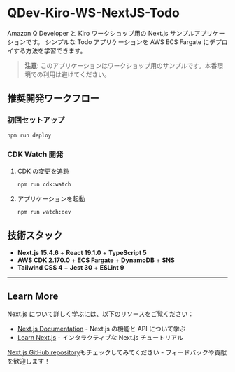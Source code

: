 # QDev-Kiro-WS-NextJS-Todo

Amazon Q Developer と Kiro ワークショップ用の Next.js サンプルアプリケーションです。
シンプルな Todo アプリケーションを AWS ECS Fargate にデプロイする方法を学習できます。

> **注意**: このアプリケーションはワークショップ用のサンプルです。本番環境での利用は避けてください。

## 推奨開発ワークフロー

### 初回セットアップ

```bash
npm run deploy
```

### CDK Watch 開発

1. CDK の変更を追跡

   ```bash
   npm run cdk:watch
   ```

2. アプリケーションを起動

   ```bash
   npm run watch:dev
   ```

## 技術スタック

- **Next.js 15.4.6** + **React 19.1.0** + **TypeScript 5**
- **AWS CDK 2.170.0** + **ECS Fargate** + **DynamoDB** + **SNS**
- **Tailwind CSS 4** + **Jest 30** + **ESLint 9**

---

## Learn More

Next.js について詳しく学ぶには、以下のリソースをご覧ください：

- [Next.js Documentation](https://nextjs.org/docs) - Next.js の機能と API について学ぶ
- [Learn Next.js](https://nextjs.org/learn) - インタラクティブな Next.js チュートリアル

[Next.js GitHub repository](https://github.com/vercel/next.js)もチェックしてみてください - フィードバックや貢献を歓迎します！
